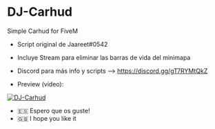 # DJ-Carhud
Simple Carhud for FiveM
- Script original de Jaareet#0542

- Incluye Stream para eliminar las barras de vida del minimapa

- Discord para más info y scripts --> https://discord.gg/gT7RYMtQkZ
- Preview (vídeo):

[![DJ-Carhud](https://img.youtube.com/vi/84KSxS8K51g/0.jpg)](https://www.youtube.com/watch?v=84KSxS8K51g)

- 🇪🇸 Espero que os guste!
- 🇬🇧 I hope you like it
